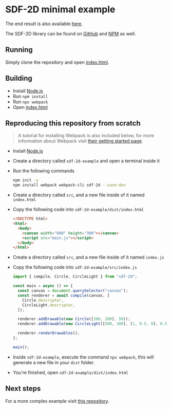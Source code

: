 # SDF-2D minimal example

The end result is also available [here](https://schmelczerandras.github.io/sdf-2d-minimal-example/dist/index.html).

The SDF-2D library can be found on [GitHub](https://github.com/schmelczerandras/sdf-2d) and [NPM](https://www.npmjs.com/package/sdf-2d) as well.

## Running

Simply clone the repository and open [index.html](dist/index.html).

## Building

- Install [Node.js](https://nodejs.org/en/)
- Run `npm install`
- Run `npx webpack`
- Open [index.html](dist/index.html)

## Reproducing this repository from scratch

> A tutorial for installing Webpack is also included below, for more information about Webpack visit [their getting started page](https://webpack.js.org/guides/getting-started/).

- Install [Node.js](https://nodejs.org/en/)
- Create a directory called `sdf-2d-example` and open a terminal inside it

- Run the following commands
  ```sh
  npm init -y
  npm install webpack webpack-cli sdf-2d --save-dev
  ```
- Create a directory called `src`, and a new file inside of it named `index.html`
- Copy the following code into `sdf-2d-example/dist/index.html`
  ```html
  <!DOCTYPE html>
  <html>
    <body>
      <canvas width="600" height="300"></canvas>
      <script src="main.js"></script>
    </body>
  </html>
  ```
- Create a directory called `src`, and a new file inside of it named `index.js`
- Copy the following code into `sdf-2d-example/src/index.js`

  ```js
  import { compile, Circle, CircleLight } from "sdf-2d";

  const main = async () => {
    const canvas = document.querySelector("canvas");
    const renderer = await compile(canvas, [
      Circle.descriptor,
      CircleLight.descriptor,
    ]);

    renderer.addDrawable(new Circle([200, 200], 50));
    renderer.addDrawable(new CircleLight([500, 300], [1, 0.5, 0], 0.5));

    renderer.renderDrawables();
  };

  main();
  ```

- Inside `sdf-2d-example`, execute the command `npx webpack`, this will generate a new file in your `dist` folder.
- You're finished, open `sdf-2d-example/dist/index.html`

## Next steps

For a more complex example visit [this repository](https://github.com/schmelczerandras/sdf-2d-more-complex-example).
